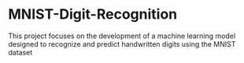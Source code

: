 # MNIST-Digit-Recognition
This project focuses on the development of a machine learning model designed to recognize and predict handwritten digits using the MNIST dataset
